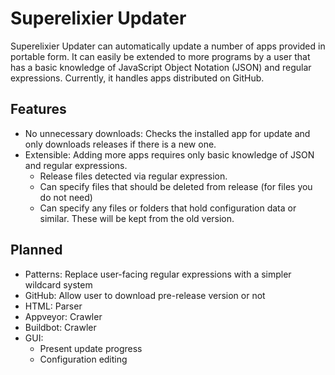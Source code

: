 # Superelixier Updater
Superelixier Updater can automatically update a number of apps provided in portable form.
It can easily be extended to more programs by a user that has a basic knowledge of JavaScript Object Notation (JSON) and regular expressions.
Currently, it handles apps distributed on GitHub. 

## Features
- No unnecessary downloads: Checks the installed app for update and only downloads releases if there is a new one.
- Extensible: Adding more apps requires only basic knowledge of JSON and regular expressions.
    - Release files detected via regular expression.
    - Can specify files that should be deleted from release (for files you do not need)
    - Can specify any files or folders that hold configuration data or similar. These will be kept from the old version.

## Planned
- Patterns: Replace user-facing regular expressions with a simpler wildcard system
- GitHub: Allow user to download pre-release version or not
- HTML: Parser
- Appveyor: Crawler
- Buildbot: Crawler
- GUI:
  - Present update progress 
  - Configuration editing
